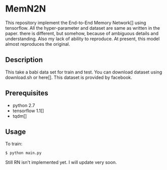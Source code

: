 # MemN2N

This repository implement the End-to-End Memory Network[] using tensorflow. All the hyper-parameter and dataset are same as written in the paper.
there is different, but somehow, because of ambiguous details and understanding. Also my lack of ability to reproduce.
At present, this model almost reproduces the original.

## Description

This take a babi data set for train and test. You can download dataset using download.sh or here[]. This dataset is provided by facebook.

## Prerequisites
 - python 2.7
 - tensorflow 1.1[]
 - tqdm[]

## Usage

To train:

    $ python main.py


Still RN isn't implemented yet. I will update very soon.
